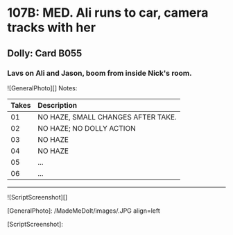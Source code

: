 # 107B: MED. Ali runs to car, camera tracks with her

## Dolly: Card B055

### Lavs on Ali and Jason, boom from inside Nick's room.

![GeneralPhoto][]
Notes: 

| Takes | Description |
|:---|:----|
| 01 | NO HAZE, SMALL CHANGES AFTER TAKE. |
| 02 | NO HAZE; NO DOLLY ACTION |
| 03 | NO HAZE |
| 04 | NO HAZE |
| 05 | ... |
| 06 | ... |

----

![ScriptScreenshot][]


[GeneralPhoto]:  /MadeMeDoIt/images/.JPG align=left

[ScriptScreenshot]: 